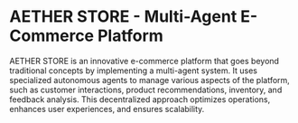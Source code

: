 
# AETHER STORE - Multi-Agent E-Commerce Platform

AETHER STORE is an innovative e-commerce platform that goes beyond traditional concepts by implementing a multi-agent system. It uses specialized autonomous agents to manage various aspects of the platform, such as customer interactions, product recommendations, inventory, and feedback analysis. This decentralized approach optimizes operations, enhances user experiences, and ensures scalability.


